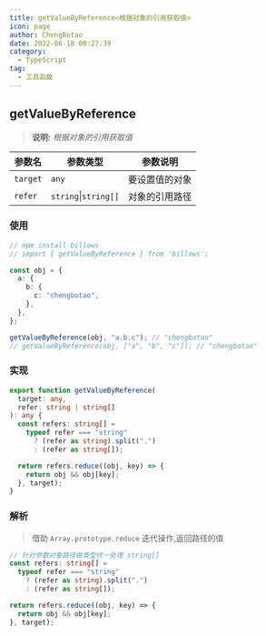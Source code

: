 ```yaml
---
title: getValueByReference<根据对象的引用获取值>
icon: page
author: ChengBotao
date: 2022-06-18 00:27:39
category:
  - TypeScript
tag:
  - 工具函数
---
```


<!--
 * @Author: Chengbotao
 * @Date: 2022-06-18 00:27:39
-->

## getValueByReference

> **说明:** _根据对象的引用获取值_

| 参数名   | 参数类型             | 参数说明       |
| -------- | -------------------- | -------------- |
| `target` | `any`                | 要设置值的对象 |
| `refer`  | `string`\|`string[]` | 对象的引用路径 |

### 使用

```ts
// npm install billows
// import { getValueByReference } from 'billows';

const obj = {
  a: {
    b: {
      c: "chengbotao",
    },
  },
};

getValueByReference(obj, "a.b.c"); // "chengbotao"
// getValueByReference(obj, ["a", "b", "c"]); // "chengbotao"
```

### 实现

```ts
export function getValueByReference(
  target: any,
  refer: string | string[]
): any {
  const refers: string[] =
    typeof refer === "string"
      ? (refer as string).split(".")
      : (refer as string[]);

  return refers.reduce((obj, key) => {
    return obj && obj[key];
  }, target);
}
```

### 解析

> 借助 `Array.prototype.reduce` 迭代操作,返回路径的值

```ts
// 针对参数对象路径做类型统一处理 string[]
const refers: string[] =
  typeof refer === "string"
    ? (refer as string).split(".")
    : (refer as string[]);

return refers.reduce((obj, key) => {
  return obj && obj[key];
}, target);
```
